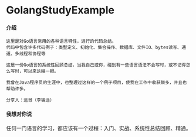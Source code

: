 # GolangStudyExample

#### 介绍
```
这里是对Go语言常用的各种语言特性，进行的代码总结。
代码中包含许多代码例子：类型定义、初始化、集合操作、数据库、文件IO、bytes读写、通道、多线程和协程等

这是一份Go语言的系统性回顾总结，当我自己或你，碰到有一些语言语法不会写时，或不记得怎么写时，可以来这瞄一眼。

我曾在Java程序员的生涯中，也整理过这样的一个例子项目，使我在工作中收获颇多，并且也帮助许多。

分享人：远哥（李锡远）

```

#### 我想对你说
任何一门语言的学习，都应该有一个过程：入门、实战、系统性总结回顾、精通。





